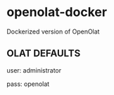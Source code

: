 # openolat-docker

Dockerized version of OpenOlat

## OLAT DEFAULTS

user: administrator

pass: openolat


